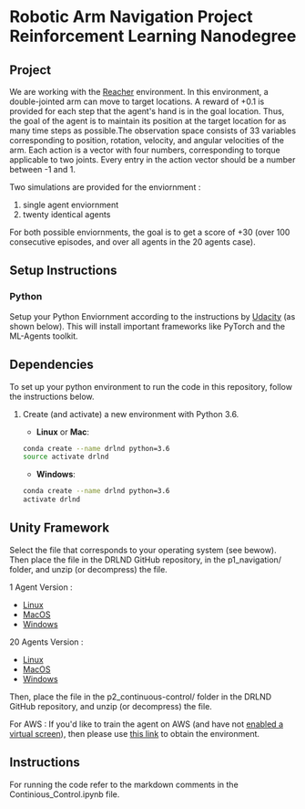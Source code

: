 # Robotic Arm Navigation Project Reinforcement Learning Nanodegree 

## Project


We are working with the [Reacher](https://github.com/Unity-Technologies/ml-agents/blob/master/docs/Learning-Environment-Examples.md#reacher) environment. In this environment, a double-jointed arm can move to target locations. A reward of +0.1 is provided for each step that the agent's hand is in the goal location. Thus, the goal of the agent is to maintain its position at the target location for as many time steps as possible.The observation space consists of 33 variables corresponding to position, rotation, velocity, and angular velocities of the arm. Each action is a vector with four numbers, corresponding to torque applicable to two joints. Every entry in the action vector should be a number between -1 and 1. 

Two simulations are provided for the enviornment : 
1) single agent enviornment 
2) twenty identical agents

For both possible enviornments, the goal is to get a score of +30 (over 100 consecutive episodes, and over all agents in the 20 agents case).


## Setup Instructions

### Python 

Setup your Python Enviornment according to the instructions by [Udacity](https://github.com/udacity/deep-reinforcement-learning#dependencies) (as shown below). This will install important frameworks like PyTorch and the ML-Agents toolkit.   

## Dependencies

To set up your python environment to run the code in this repository, follow the instructions below.

1. Create (and activate) a new environment with Python 3.6.

	- __Linux__ or __Mac__: 
	```bash
	conda create --name drlnd python=3.6
	source activate drlnd
	```
	- __Windows__: 
	```bash
	conda create --name drlnd python=3.6 
	activate drlnd
	```
	



## Unity Framework 

Select the file that corresponds to your operating system (see bewow).  
Then place the file in the DRLND GitHub repository, in the p1_navigation/ folder, and unzip (or decompress) the file.

1 Agent Version : 

- [Linux](https://s3-us-west-1.amazonaws.com/udacity-drlnd/P2/Reacher/one_agent/Reacher_Linux.zip)
- [MacOS](https://s3-us-west-1.amazonaws.com/udacity-drlnd/P2/Reacher/one_agent/Reacher.app.zip) 
- [Windows](https://s3-us-west-1.amazonaws.com/udacity-drlnd/P2/Reacher/one_agent/Reacher_Windows_x86_64.zip)

20 Agents Version : 

- [Linux](https://s3-us-west-1.amazonaws.com/udacity-drlnd/P2/Reacher/Reacher_Linux.zip)
- [MacOS](https://s3-us-west-1.amazonaws.com/udacity-drlnd/P2/Reacher/Reacher.app.zip)
- [Windows](https://s3-us-west-1.amazonaws.com/udacity-drlnd/P2/Reacher/Reacher_Windows_x86_64.zip)


Then, place the file in the p2_continuous-control/ folder in the DRLND GitHub repository, and unzip (or decompress) the file.

For AWS : If you'd like to train the agent on AWS (and have not [enabled a virtual screen](https://github.com/Unity-Technologies/ml-agents/blob/master/docs/Training-on-Amazon-Web-Service.md)), then please use [this link](https://github.com/Unity-Technologies/ml-agents/blob/master/docs/Training-on-Amazon-Web-Service.md) to obtain the environment.


## Instructions 
For running the code refer to the markdown comments in the Continious_Control.ipynb file. 


